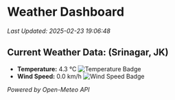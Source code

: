 
# Weather Dashboard

_Last Updated: 2025-02-23 19:06:48_

## Current Weather Data: (Srinagar, JK)
- **Temperature:** 4.3 °C ![Temperature Badge](https://img.shields.io/badge/Temperature-Low%20Temp-blue)
- **Wind Speed:** 0.0 km/h ![Wind Speed Badge](https://img.shields.io/badge/Wind%20Speed-Light%20Wind-blue)

*Powered by Open-Meteo API*
